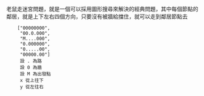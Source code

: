 老鼠走迷宮問題，就是一個可以採用圖形搜尋來解決的經典問題，其中每個節點的鄰居，就是上下左右四個方向，只要沒有被牆給擋住，就可以走到鄰居節點去



```
	["00000000",
     "00.0.000",
     "M....000",
     "0.000000",
     "0.....00",
     "00000.00"]
     設 . 為路
     設 0 為牆
     設 M 為出發點
     x 從上往下
     y 從左往右
```



